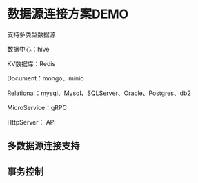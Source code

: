 # 数据源连接方案DEMO

支持多类型数据源

数据中心：hive

KV数据库：Redis

Document：mongo、minio

Relational：mysql、Mysql、SQLServer、Oracle、Postgres、db2

MicroService：gRPC

HttpServer： API

## 多数据源连接支持

## 事务控制